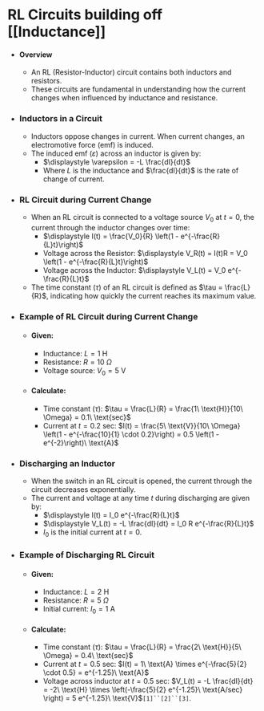 # RL Circuits building off [[Inductance]]
- #### Overview
    - An RL (Resistor-Inductor) circuit contains both inductors and resistors.
    - These circuits are fundamental in understanding how the current changes when influenced by inductance and resistance.
- ### Inductors in a Circuit
    - Inductors oppose changes in current. When current changes, an electromotive force (emf) is induced.
    - The induced emf ($\varepsilon$) across an inductor is given by:
        - $\displaystyle \varepsilon = -L \frac{dI}{dt}$
        - Where $L$ is the inductance and $\frac{dI}{dt}$ is the rate of change of current.
- ### RL Circuit during Current Change
    - When an RL circuit is connected to a voltage source $V_0$ at $t=0$, the current through the inductor changes over time:
        - $\displaystyle I(t) = \frac{V_0}{R} \left(1 - e^{-\frac{R}{L}t}\right)$
        - Voltage across the Resistor: $\displaystyle V_R(t) = I(t)R = V_0 \left(1 - e^{-\frac{R}{L}t}\right)$
        - Voltage across the Inductor: $\displaystyle V_L(t) = V_0 e^{-\frac{R}{L}t}$
    - The time constant ($\tau$) of an RL circuit is defined as $\tau = \frac{L}{R}$, indicating how quickly the current reaches its maximum value.
- ### Example of RL Circuit during Current Change
    - #### Given:
        - Inductance: $L = 1\ \text{H}$
        - Resistance: $R = 10\ \Omega$
        - Voltage source: $V_0 = 5\ \text{V}$
    - #### Calculate:
        - Time constant ($\tau$): $\tau = \frac{L}{R} = \frac{1\ \text{H}}{10\ \Omega} = 0.1\ \text{sec}$
        - Current at $t = 0.2\ \text{sec}$: $I(t) = \frac{5\ \text{V}}{10\ \Omega} \left(1 - e^{-\frac{10}{1} \cdot 0.2}\right) = 0.5 \left(1 - e^{-2}\right)\ \text{A}$
- ### Discharging an Inductor
    - When the switch in an RL circuit is opened, the current through the circuit decreases exponentially.
    - The current and voltage at any time $t$ during discharging are given by:
        - $\displaystyle I(t) = I_0 e^{-\frac{R}{L}t}$
        - $\displaystyle V_L(t) = -L \frac{dI}{dt} = I_0 R e^{-\frac{R}{L}t}$
        - $I_0$ is the initial current at $t = 0$.
- ### Example of Discharging RL Circuit
    - #### Given:
        - Inductance: $L = 2\ \text{H}$
        - Resistance: $R = 5\ \Omega$
        - Initial current: $I_0 = 1\ \text{A}$
    - #### Calculate:
        - Time constant ($\tau$): $\tau = \frac{L}{R} = \frac{2\ \text{H}}{5\ \Omega} = 0.4\ \text{sec}$
        - Current at $t = 0.5\ \text{sec}$: $I(t) = 1\ \text{A} \times e^{-\frac{5}{2} \cdot 0.5} = e^{-1.25}\ \text{A}$
        - Voltage across inductor at $t = 0.5\ \text{sec}$: $V_L(t) = -L \frac{dI}{dt} = -2\ \text{H} \times \left(-\frac{5}{2} e^{-1.25}\ \text{A/sec} \right) = 5 e^{-1.25}\ \text{V}$`[1]``[2]``[3]`.